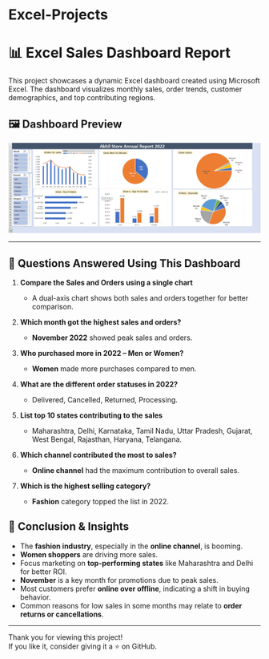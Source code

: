 # Excel-Projects

# 📊 Excel Sales Dashboard Report

This project showcases a dynamic Excel dashboard created using Microsoft Excel.
The dashboard visualizes monthly sales, order trends, customer demographics, and top contributing regions.

## 🖼️ Dashboard Preview

![Excel Dashboard_report](Excel%20dashboard%20report.png)

---

## 📌 Questions Answered Using This Dashboard

1. **Compare the Sales and Orders using a single chart**
   - A dual-axis chart shows both sales and orders together for better comparison.

2. **Which month got the highest sales and orders?**
   - **November 2022** showed peak sales and orders.

3. **Who purchased more in 2022 – Men or Women?**
   - **Women** made more purchases compared to men.

4. **What are the different order statuses in 2022?**
   - Delivered, Cancelled, Returned, Processing.

5. **List top 10 states contributing to the sales**
   - Maharashtra, Delhi, Karnataka, Tamil Nadu, Uttar Pradesh, Gujarat, West Bengal, Rajasthan, Haryana, Telangana.

6. **Which channel contributed the most to sales?**
   - **Online channel** had the maximum contribution to overall sales.

7. **Which is the highest selling category?**
   - **Fashion** category topped the list in 2022.


## 📌 Conclusion & Insights

- The **fashion industry**, especially in the **online channel**, is booming.
- **Women shoppers** are driving more sales.
- Focus marketing on **top-performing states** like Maharashtra and Delhi for better ROI.
- **November** is a key month for promotions due to peak sales.
- Most customers prefer **online over offline**, indicating a shift in buying behavior.
- Common reasons for low sales in some months may relate to **order returns or cancellations**.

---

Thank you for viewing this project!   
If you like it, consider giving it a ⭐ on GitHub.
